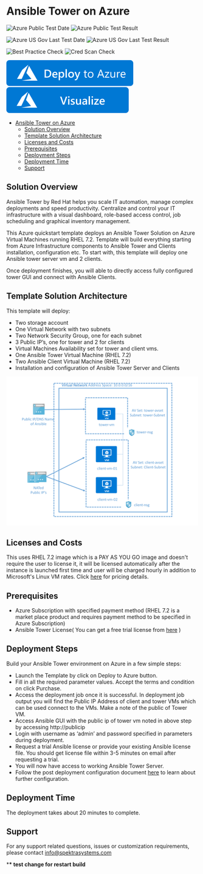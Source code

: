 # Ansible Tower on Azure

![Azure Public Test Date](https://azurequickstartsservice.blob.core.windows.net/badges/ansible-tower-rhel/PublicLastTestDate.svg)
![Azure Public Test Result](https://azurequickstartsservice.blob.core.windows.net/badges/ansible-tower-rhel/PublicDeployment.svg)

![Azure US Gov Last Test Date](https://azurequickstartsservice.blob.core.windows.net/badges/ansible-tower-rhel/FairfaxLastTestDate.svg)
![Azure US Gov Last Test Result](https://azurequickstartsservice.blob.core.windows.net/badges/ansible-tower-rhel/FairfaxDeployment.svg)

![Best Practice Check](https://azurequickstartsservice.blob.core.windows.net/badges/ansible-tower-rhel/BestPracticeResult.svg)
![Cred Scan Check](https://azurequickstartsservice.blob.core.windows.net/badges/ansible-tower-rhel/CredScanResult.svg)

[![Deploy To Azure](https://raw.githubusercontent.com/Azure/azure-quickstart-templates/master/1-CONTRIBUTION-GUIDE/images/deploytoazure.svg?sanitize=true)](https://portal.azure.com/#create/Microsoft.Template/uri/https%3A%2F%2Fraw.githubusercontent.com%2FAzure%2Fazure-quickstart-templates%2Fmaster%2Fansible-tower-rhel%2Fazuredeploy.json)
[![Visualize](https://raw.githubusercontent.com/Azure/azure-quickstart-templates/master/1-CONTRIBUTION-GUIDE/images/visualizebutton.svg?sanitize=true)](http://armviz.io/#/?load=https%3A%2F%2Fraw.githubusercontent.com%2FAzure%2Fazure-quickstart-templates%2Fmaster%2Fansible-tower-rhel%2Fazuredeploy.json)

<!-- TOC -->

- [Ansible Tower on Azure](#ansible-tower-on-azure)
  - [Solution Overview](#solution-overview)
  - [Template Solution Architecture](#template-solution-architecture)
  - [Licenses and Costs](#licenses-and-costs)
  - [Prerequisites](#prerequisites)
  - [Deployment Steps](#deployment-steps)
  - [Deployment Time](#deployment-time)
  - [Support](#support)

<!-- /TOC -->

## Solution Overview

Ansible Tower by Red Hat helps you scale IT automation, manage complex
deployments and speed productivity. Centralize and control your IT
infrastructure with a visual dashboard, role-based access control, job
scheduling and graphical inventory management.

This Azure quickstart template deploys an Ansible Tower Solution on Azure
Virtual Machines running RHEL 7.2. Template will build everything starting from
Azure Infrastructure components to Ansible Tower and Clients installation,
configuration etc. To start with, this template will deploy one Ansible tower
server vm and 2 clients.

Once deployment finishes, you will able to directly access fully configured
tower GUI and connect with Ansible Clients.

## Template Solution Architecture

This template will deploy:

- Two storage account
- One Virtual Network with two subnets
- Two Network Security Group, one for each subnet
- 3 Public IP’s, one for tower and 2 for clients
- Virtual Machines Availability set for tower and client vms.
- One Ansible Tower Virtual Machine (RHEL 7.2)
- Two Ansible Client Virtual Machine (RHEL 7.2)
- Installation and configuration of Ansible Tower Server and Clients

![Deployment Solution Architecture](https://raw.githubusercontent.com/Azure/azure-quickstart-templates/master/ansible-tower-rhel/images/ansible-architecture.png?raw=true)

## Licenses and Costs

This uses RHEL 7.2 image which is a PAY AS YOU GO image and doesn't require the
user to license it, it will be licensed automatically after the instance is
launched first time and user will be charged hourly in addition to Microsoft's
Linux VM rates. Click
[here](https://azure.microsoft.com/en-gb/pricing/details/virtual-machines/linux/#red-hat)
for pricing details.

## Prerequisites

- Azure Subscription with specified payment method (RHEL 7.2 is a market place
  product and requires payment method to be specified in Azure Subscription)
- Ansible Tower License( You can get a free trial license from
  [here](https://www.ansible.com/license) )

## Deployment Steps

Build your Ansible Tower environment on Azure in a few simple steps:

- Launch the Template by click on Deploy to Azure button.
- Fill in all the required parameter values. Accept the terms and condition on
  click Purchase.
- Access the deployment job once it is successful. In deployment job output you
  will find the Public IP Address of client and tower VMs which can be used
  connect to the VMs. Make a note of the public of Tower VM.
- Access Ansible GUI with the public ip of tower vm noted in above step by
  accessing http://publicip
- Login with username as ‘admin’ and password specified in parameters during
  deployment.
- Request a trial Ansible license or provide your existing Ansible license file.
  You should get license file within 3-5 minutes on email after requesting a
  trial.
- You will now have access to working Ansible Tower Server.
- Follow the post deployment configuration document
  [here](https://raw.githubusercontent.com/Azure/azure-quickstart-templates/master/ansible-tower-rhel/images/ansibletower-postdeployment-configuration-guide.pdf)
  to learn about further configuration.

## Deployment Time

The deployment takes about 20 minutes to complete.

## Support

For any support related questions, issues or customization requirements, please
contact info@spektrasystems.com

\***\* test change for restart build**

